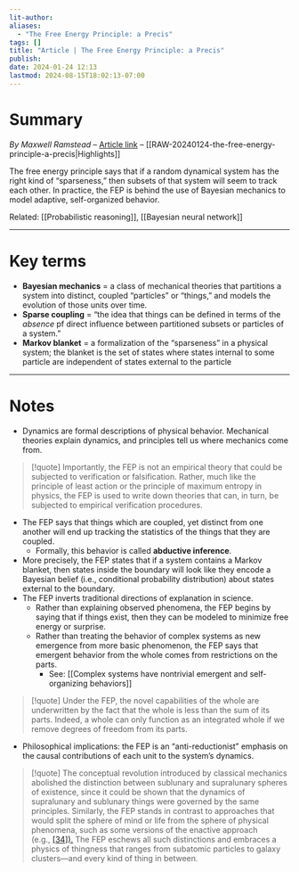 ```yaml
---
lit-author: 
aliases:
  - "The Free Energy Principle: a Precis"
tags: []
title: "Article | The Free Energy Principle: a Precis"
publish: 
date: 2024-01-24 12:13
lastmod: 2024-08-15T18:02:13-07:00
---
```

# Summary

*By Maxwell Ramstead* – [Article link](https://archive.ph/OCalM) – [[RAW-20240124-the-free-energy-principle-a-precis|Highlights]]

The free energy principle says that if a random dynamical system has the right kind of “sparseness,” then subsets of that system will seem to track each other. In practice, the FEP is behind the use of Bayesian mechanics to model adaptive, self-organized behavior. 

Related: [[Probabilistic reasoning]], [[Bayesian neural network]]

---
# Key terms

- **Bayesian mechanics** = a class of mechanical theories that partitions a system into distinct, coupled “particles” or “things,” and models the evolution of those units over time.
- **Sparse coupling** = “the idea that things can be defined in terms of the *absence* pf direct influence between partitioned subsets or particles of a system.”
- **Markov blanket** = a formalization of the “sparseness” in a physical system; the blanket is the set of states where states internal to some particle are independent of states external to the particle

---
# Notes

- Dynamics are formal descriptions of physical behavior. Mechanical theories explain dynamics, and principles tell us where mechanics come from.

>[!quote] 
>Importantly, the FEP is not an empirical theory that could be subjected to verification or falsification. Rather, much like the principle of least action or the principle of maximum entropy in physics, the FEP is used to write down theories that can, in turn, be subjected to empirical verification procedures.

- The FEP says that things which are coupled, yet distinct from one another will end up tracking the statistics of the things that they are coupled.
	- Formally, this behavior is called **abductive inference**.
- More precisely, the FEP states that if a system contains a Markov blanket, then states inside the boundary will look like they encode a Bayesian belief (i.e., conditional probability distribution) about states external to the boundary.
- The FEP inverts traditional directions of explanation in science.
	- Rather than explaining observed phenomena, the FEP begins by saying that if things exist, then they can be modeled to minimize free energy or surprise.
	- Rather than treating the behavior of complex systems as new emergence from more basic phenomenon, the FEP says that emergent behavior from the whole comes from restrictions on the parts.
		- See: [[Complex systems have nontrivial emergent and self-organizing behaviors]]

>[!quote]
>Under the FEP, the novel capabilities of the whole are underwritten by the fact that the whole is less than the sum of its parts. Indeed, a whole can only function as an integrated whole if we remove degrees of freedom from its parts.

- Philosophical implications: the FEP is an “anti-reductionist” emphasis on the causal contributions of each unit to the system’s dynamics.

>[!quote]
>The conceptual revolution introduced by classical mechanics abolished the distinction between sublunary and supralunary spheres of existence, since it could be shown that the dynamics of supralunary and sublunary things were governed by the same principles. Similarly, the FEP stands in contrast to approaches that would split the sphere of mind or life from the sphere of physical phenomena, such as some versions of the enactive approach (e.g., [[34]).](https://archive.ph/OCalM#_bookmark39) The FEP eschews all such distinctions and embraces a physics of thingness that ranges from subatomic particles to galaxy clusters—and every kind of thing in between.